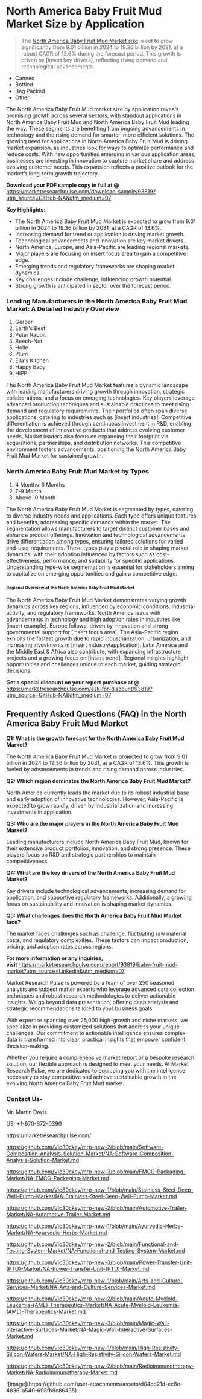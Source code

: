 <h1>North America Baby Fruit Mud Market&nbsp;Size by Application</h1><blockquote><p>The <a href="https://marketresearchpulse.com/download-sample/93819?utm_source=GitHub-NA&amp;utm_medium=07">North America Baby Fruit Mud Market size</a> is set to grow significantly from 9.01 billion in 2024 to 19.36 billion by 2031, at a robust CAGR of 13.6% during the forecast period. This growth is driven by [insert key drivers], reflecting rising demand and technological advancements.</p></blockquote><ul><li>Canned<li> Bottled<li> Bag Packed<li> Other</li></ul><p>The North America Baby Fruit Mud market size by application reveals promising growth across several sectors, with standout applications in North America Baby Fruit Mud and North America Baby Fruit Mud leading the way. These segments are benefiting from ongoing advancements in technology and the rising demand for smarter, more efficient solutions. The growing need for applications in North America Baby Fruit Mud is driving market expansion, as industries look for ways to optimize performance and reduce costs. With new opportunities emerging in various application areas, businesses are investing in innovation to capture market share and address evolving customer needs. This expansion reflects a positive outlook for the market’s long-term growth trajectory.</p><p><strong>Download your PDF sample copy in full at @ </strong><a href="https://marketresearchpulse.com/download-sample/93819?utm_source=GitHub-NA&amp;utm_medium=07">https://marketresearchpulse.com/download-sample/93819?utm_source=GitHub-NA&amp;utm_medium=07</a></p><p><strong>Key Highlights: </strong></p><ul><li>The North America Baby Fruit Mud Market is expected to grow from 9.01 billion in 2024 to 19.36 billion by 2031, at a CAGR of 13.6%.</li><li>Increasing demand for trend or application is driving market growth.</li><li>Technological advancements and innovation are key market drivers.</li><li>North America, Europe, and Asia-Pacific are leading regional markets.</li><li>Major players are focusing on insert focus area to gain a competitive edge.</li><li>Emerging trends and regulatory frameworks are shaping market dynamics.</li><li>Key challenges include challenge, influencing growth potential.</li><li>Strong growth is anticipated in sector over the forecast period.</li></ul><h3>Leading Manufacturers in the North America Baby Fruit Mud Market: A Detailed Industry Overview</h3><ol><li>Gerber</li><li>Earth's Best</li><li>Peter Rabbit</li><li>Beech-Nut</li><li>Holle</li><li>Plum</li><li>Ella's Kitchen</li><li>Happy Baby</li><li>HiPP</li></ol><div class="flex max-w-full flex-col flex-grow"><div class="min-h-8 text-message flex w-full flex-col items-end gap-2 whitespace-normal break-words [.text-message+&amp;]:mt-5" dir="auto" data-message-author-role="assistant" data-message-id="fd8432e4-4910-450d-b182-61b7bfb0a01f" data-message-model-slug="gpt-4o"><div class="flex w-full flex-col gap-1 empty:hidden first:pt-[3px]"><div class="markdown prose w-full break-words dark:prose-invert light"><p>The North America Baby Fruit Mud Market features a dynamic landscape with leading manufacturers driving growth through innovation, strategic collaborations, and a focus on emerging technologies. Key players leverage advanced production techniques and sustainable practices to meet rising demand and regulatory requirements. Their portfolios often span diverse applications, catering to industries such as [insert industries]. Competitive differentiation is achieved through continuous investment in R&amp;D, enabling the development of innovative products that address evolving customer needs. Market leaders also focus on expanding their footprint via acquisitions, partnerships, and distribution networks. This competitive environment fosters advancements, positioning the North America Baby Fruit Mud Market for sustained growth.</p></div></div></div></div><h3>North America Baby Fruit Mud Market by Types</h3><ol><li>4 Months-6 Months<li> 7-9 Month<li> Above 10 Month</li></ol><div class="flex max-w-full flex-col flex-grow"><div class="min-h-8 text-message flex w-full flex-col items-end gap-2 whitespace-normal break-words [.text-message+&amp;]:mt-5" dir="auto" data-message-author-role="assistant" data-message-id="084470be-0bb7-4664-bddf-5156b4f41249" data-message-model-slug="gpt-4o-mini"><div class="flex w-full flex-col gap-1 empty:hidden first:pt-[3px]"><div class="markdown prose w-full break-words dark:prose-invert light"><p>The North America Baby Fruit Mud Market is segmented by types, catering to diverse industry needs and applications. Each type offers unique features and benefits, addressing specific demands within the market. The segmentation allows manufacturers to target distinct customer bases and enhance product offerings. Innovation and technological advancements drive differentiation among types, ensuring tailored solutions for varied end-user requirements. These types play a pivotal role in shaping market dynamics, with their adoption influenced by factors such as cost-effectiveness, performance, and suitability for specific applications. Understanding type-wise segmentation is essential for stakeholders aiming to capitalize on emerging opportunities and gain a competitive edge.</p></div></div></div></div><h3><span style="font-size: 11px;">Regional Overview of the North America Baby Fruit Mud Market</span></h3><div class="flex max-w-full flex-col flex-grow"><div class="min-h-8 text-message flex w-full flex-col items-end gap-2 whitespace-normal break-words [.text-message+&amp;]:mt-5" dir="auto" data-message-author-role="assistant" data-message-id="e9038762-ce64-4e30-91c9-9bd413514231" data-message-model-slug="gpt-4o-mini"><div class="flex w-full flex-col gap-1 empty:hidden first:pt-[3px]"><div class="markdown prose w-full break-words dark:prose-invert light"><p>The North America Baby Fruit Mud Market demonstrates varying growth dynamics across key regions, influenced by economic conditions, industrial activity, and regulatory frameworks. North America leads with advancements in technology and high adoption rates in industries like [insert example]. Europe follows, driven by innovation and strong governmental support for [insert focus area]. The Asia-Pacific region exhibits the fastest growth due to rapid industrialization, urbanization, and increasing investments in [insert industry/application]. Latin America and the Middle East &amp; Africa also contribute, with expanding infrastructure projects and a growing focus on [insert trend]. Regional insights highlight opportunities and challenges unique to each market, guiding strategic decisions.</p></div></div></div></div><p><strong>Get a special discount on your report purchase at @ </strong><a href="https://marketresearchpulse.com/ask-for-discount/93819?utm_source=GitHub-NA&amp;utm_medium=07">https://marketresearchpulse.com/ask-for-discount/93819?utm_source=GitHub-NA&amp;utm_medium=07</a></p><h2>Frequently Asked Questions (FAQ) in the North America Baby Fruit Mud Market</h2><p><strong>Q1: What is the growth forecast for the North America Baby Fruit Mud Market?</strong></p><p>The North America Baby Fruit Mud Market is projected to grow from 9.01 billion in 2024 to 19.36 billion by 2031, at a CAGR of 13.6%. This growth is fueled by advancements in trends and rising demand across industries.</p><p><strong>Q2: Which region dominates the North America Baby Fruit Mud Market?</strong></p><p>North America currently leads the market due to its robust industrial base and early adoption of innovative technologies. However, Asia-Pacific is expected to grow rapidly, driven by industrialization and increasing investments in application.</p><p><strong>Q3: Who are the major players in the North America Baby Fruit Mud Market?</strong></p><p>Leading manufacturers include North America Baby Fruit Mud, known for their extensive product portfolios, innovation, and strong presence. These players focus on R&amp;D and strategic partnerships to maintain competitiveness.</p><p><strong>Q4: What are the key drivers of the North America Baby Fruit Mud Market?</strong></p><p>Key drivers include technological advancements, increasing demand for application, and supportive regulatory frameworks. Additionally, a growing focus on sustainability and innovation is shaping market dynamics.</p><p><strong>Q5: What challenges does the North America Baby Fruit Mud Market face?</strong></p><p>The market faces challenges such as challenge, fluctuating raw material costs, and regulatory complexities. These factors can impact production, pricing, and adoption rates across regions.</p><p><strong>For more information or any inquiries, visit&nbsp;</strong><a href="https://marketresearchpulse.com/report/93819/baby-fruit-mud-market?utm_source=Linkedin&utm_medium=07">https://marketresearchpulse.com/report/93819/baby-fruit-mud-market?utm_source=Linkedin&utm_medium=07</a></p><p>Market Research Pulse is powered by a team of over 250 seasoned analysts and subject matter experts who leverage advanced data collection techniques and robust research methodologies to deliver actionable insights. We go beyond data presentation, offering deep analysis and strategic recommendations tailored to your business goals.</p><p>With expertise spanning over 25,000 high-growth and niche markets, we specialize in providing customized solutions that address your unique challenges. Our commitment to actionable intelligence ensures complex data is transformed into clear, practical insights that empower confident decision-making.</p><p>Whether you require a comprehensive market report or a bespoke research solution, our flexible approach is designed to meet your needs. At Market Research Pulse, we are dedicated to equipping you with the intelligence necessary to stay competitive and achieve sustainable growth in the evolving North America Baby Fruit Mud market.</p><h3><strong>Contact Us-</strong></h3><p>Mr. Martin Davis</p><p>US: +1-970-672-0390</p><p>https://marketresearchpulse.com/</p><p><a href="https://github.com/Vic30ckey/mrp-new-2/blob/main/Software-Composition-Analysis-Solution-Market/NA-Software-Composition-Analysis-Solution-Market.md">https://github.com/Vic30ckey/mrp-new-2/blob/main/Software-Composition-Analysis-Solution-Market/NA-Software-Composition-Analysis-Solution-Market.md</a></p><p><a href="https://github.com/Vic30ckey/mrp-new-3/blob/main/FMCG-Packaging-Market/NA-FMCG-Packaging-Market.md">https://github.com/Vic30ckey/mrp-new-3/blob/main/FMCG-Packaging-Market/NA-FMCG-Packaging-Market.md</a></p><p><a href="https://github.com/Vic30ckey/mrp-new-1/blob/main/Stainless-Steel-Deep-Well-Pump-Market/NA-Stainless-Steel-Deep-Well-Pump-Market.md">https://github.com/Vic30ckey/mrp-new-1/blob/main/Stainless-Steel-Deep-Well-Pump-Market/NA-Stainless-Steel-Deep-Well-Pump-Market.md</a></p><p><a href="https://github.com/Vic30ckey/mrp-new-2/blob/main/Automotive-Trailer-Market/NA-Automotive-Trailer-Market.md">https://github.com/Vic30ckey/mrp-new-2/blob/main/Automotive-Trailer-Market/NA-Automotive-Trailer-Market.md</a></p><p><a href="https://github.com/Vic30ckey/mrp-new-1/blob/main/Ayurvedic-Herbs-Market/NA-Ayurvedic-Herbs-Market.md">https://github.com/Vic30ckey/mrp-new-1/blob/main/Ayurvedic-Herbs-Market/NA-Ayurvedic-Herbs-Market.md</a></p><p><a href="https://github.com/Vic30ckey/mrp-new-2/blob/main/Functional-and-Testing-System-Market/NA-Functional-and-Testing-System-Market.md">https://github.com/Vic30ckey/mrp-new-2/blob/main/Functional-and-Testing-System-Market/NA-Functional-and-Testing-System-Market.md</a></p><p><a href="https://github.com/Vic30ckey/mrp-new-3/blob/main/Power-Transfer-Unit-(PTU)-Market/NA-Power-Transfer-Unit-(PTU)-Market.md">https://github.com/Vic30ckey/mrp-new-3/blob/main/Power-Transfer-Unit-(PTU)-Market/NA-Power-Transfer-Unit-(PTU)-Market.md</a></p><p><a href="https://github.com/Vic30ckey/mrp-new-1/blob/main/Arts-and-Culture-Services-Market/NA-Arts-and-Culture-Services-Market.md">https://github.com/Vic30ckey/mrp-new-1/blob/main/Arts-and-Culture-Services-Market/NA-Arts-and-Culture-Services-Market.md</a></p><p><a href="https://github.com/Vic30ckey/mrp-new-2/blob/main/Acute-Myeloid-Leukemia-(AML)-Therapeutics-Market/NA-Acute-Myeloid-Leukemia-(AML)-Therapeutics-Market.md">https://github.com/Vic30ckey/mrp-new-2/blob/main/Acute-Myeloid-Leukemia-(AML)-Therapeutics-Market/NA-Acute-Myeloid-Leukemia-(AML)-Therapeutics-Market.md</a></p><p><a href="https://github.com/Vic30ckey/mrp-new-3/blob/main/Magic-Wall-Interactive-Surfaces-Market/NA-Magic-Wall-Interactive-Surfaces-Market.md">https://github.com/Vic30ckey/mrp-new-3/blob/main/Magic-Wall-Interactive-Surfaces-Market/NA-Magic-Wall-Interactive-Surfaces-Market.md</a></p><p><a href="https://github.com/Vic30ckey/mrp-new-1/blob/main/High-Resistivity-Silicon-Wafers-Market/NA-High-Resistivity-Silicon-Wafers-Market.md">https://github.com/Vic30ckey/mrp-new-1/blob/main/High-Resistivity-Silicon-Wafers-Market/NA-High-Resistivity-Silicon-Wafers-Market.md</a></p><p><a href="https://github.com/Vic30ckey/mrp-new-2/blob/main/Radioimmunotherapy-Market/NA-Radioimmunotherapy-Market.md">https://github.com/Vic30ckey/mrp-new-2/blob/main/Radioimmunotherapy-Market/NA-Radioimmunotherapy-Market.md</a></p>
![image](https://github.com/user-attachments/assets/d04cd21d-ec8e-4836-a540-698fb8c86435)
